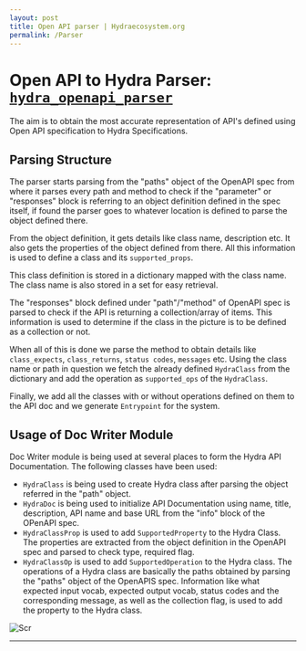 ```yaml
---
layout: post
title: Open API parser | Hydraecosystem.org
permalink: /Parser
---
```


# Open API to Hydra Parser: [`hydra_openapi_parser`](https://github.com/HTTP-APIs/hydra-openapi-parser/)

The aim is to obtain the most accurate representation of API's defined using Open API specification to Hydra Specifications. 

## Parsing Structure 

The parser starts parsing from the "paths" object of the OpenAPI spec from where it parses every path and method to check if the "parameter" or "responses" block is referring to an object definition defined in the spec itself, if found the parser goes to whatever location is defined to parse the object defined there. 

From the object definition, it gets details like class name, description etc. It also gets the properties of the object defined from there. All this information is used to define a class and its `supported_props`. 

This class definition is stored in a dictionary mapped with the class name. The class name is also stored in a set for easy retrieval.

The "responses" block defined under "path"/"method" of OpenAPI spec is parsed to check if the API is returning a collection/array of items. This information is used to determine if the class in the picture is to be defined as a collection or not. 

When all of this is done we parse the method to obtain details like `class_expects`, `class_returns`, `status codes`, `messages` etc. Using the class name or path in question we fetch the already defined `HydraClass` from the dictionary and add the operation as `supported_ops` of the `HydraClass`.

Finally, we add all the classes with or without operations defined on them to the API doc and we generate `Entrypoint` for the system.

## Usage of Doc Writer Module 

Doc Writer module is being used at several places to form the Hydra API Documentation. The following classes have been used:
- `HydraClass` is being used to create Hydra class after parsing the object referred in the "path" object.
- `HydraDoc` is being used to initialize API Documentation using name, title, description, API name and base URL from the "info" block of the OPenAPI spec.
- `HydraClassProp` is used to add `SupportedProperty` to the Hydra Class. The properties are extracted from the object definition in the OpenAPI spec and parsed to check type, required flag.
- `HydraClassOp` is used to add `SupportedOperation` to the Hydra class. The operations of a Hydra class are basically the paths obtained by parsing the "paths" object of the OpenAPIS spec. Information like what expected input vocab, expected output vocab, status codes and the corresponding message, as well as the collection flag, is used to add the property to the Hydra class.

![Scr](https://user-images.githubusercontent.com/19390504/41200793-fce5cace-6cc8-11e8-9956-5155fd94cfab.png)

---

